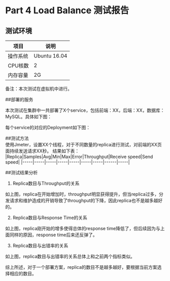 # Part 4 Load Balance 测试报告  

## 测试环境  

|项目|说明|
|-----|-----|
|操作系统|Ubuntu 16.04|
|CPU核数|2|
|内存容量|2G|
备注：本次测试在虚拟机中进行。

##部署的服务

本次测试在集群中一共部署了X个service，包括前端：XX，后端：XX，数据库：MySQL。具体如下图：  

每个service的对应的Deployment如下图：  

##测试方法  
使用Jmeter，设置XX个线程，对于不同数量的replica进行测试，对前端的XX页面持续发送请求XX秒。
结果如下表：  
|Replica|Samples|Avg|Min|Max|Error|Throughput|Receive speed|Send speed|
|-----|-----|-----|-----|-----|-----|-----|------|-----|

##测试结果分析  

1. Replica数目与Throughput的关系  

如上图，replica在开始增加时，throughput明显获得提升，但当replica过多，分发请求和维护造成的开销导致了throughput的下降，因此replica也不是越多越好的。

2. Replica数目与Response Time的关系  

如上图，replica刚开始的增多使得总体的response time降低了，但后续因为与上面同样的原因，response time后来还反弹了。

3. Replica数目与出错率的关系  

如上图，replica数目与出错率的关系总体上和之前两个指标类似。


综上所述，对于一个部署方案，replica的数目不是越多越好，要根据当前方案选择相应的数目。